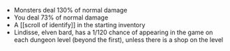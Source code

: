 - Monsters deal 130% of normal damage
- You deal 73% of normal damage
- A [[scroll of identify]] in the starting inventory
- Lindisse, elven bard, has a 1/120 chance of appearing in the game on each dungeon level (beyond the first), unless there is a shop on the level